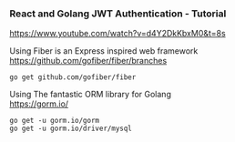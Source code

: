 ### React and Golang JWT Authentication - Tutorial

https://www.youtube.com/watch?v=d4Y2DkKbxM0&t=8s

Using Fiber is an Express inspired web framework \
https://github.com/gofiber/fiber/branches

```
go get github.com/gofiber/fiber
```

Using The fantastic ORM library for Golang \
https://gorm.io/

```
go get -u gorm.io/gorm
go get -u gorm.io/driver/mysql
```
